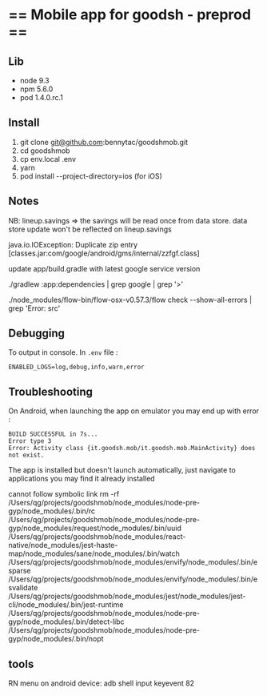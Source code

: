 # == Mobile app for goodsh - preprod ==

## Lib
* node 9.3
* npm 5.6.0
* pod 1.4.0.rc.1

## Install
1. git clone git@github.com:bennytac/goodshmob.git
2. cd goodshmob
3. cp env.local .env
4. yarn
5. pod install --project-directory=ios (for iOS)

## Notes

NB: lineup.savings => the savings will be read once from data store. data store update won't be reflected on lineup.savings

java.io.IOException: Duplicate zip entry [classes.jar:com/google/android/gms/internal/zzfgf.class]

update app/build.gradle with latest google service version

./gradlew :app:dependencies | grep google | grep '>'

./node_modules/flow-bin/flow-osx-v0.57.3/flow check --show-all-errors | grep 'Error: src'

## Debugging
To output in console. In `.env` file :

`ENABLED_LOGS=log,debug,info,warn,error`<br/>

## Troubleshooting
On Android, when launching the app on emulator you may end up with error :

`BUILD SUCCESSFUL in 7s...`<br/>
`Error type 3`<br/>
`Error: Activity class {it.goodsh.mob/it.goodsh.mob.MainActivity} does not exist.`<br/>

The app is installed but doesn't launch automatically, just navigate to applications you may find it already installed


cannot follow symbolic link
rm -rf /Users/qg/projects/goodshmob/node_modules/node-pre-gyp/node_modules/.bin/rc \
/Users/qg/projects/goodshmob/node_modules/node-pre-gyp/node_modules/request/node_modules/.bin/uuid \
/Users/qg/projects/goodshmob/node_modules/react-native/node_modules/jest-haste-map/node_modules/sane/node_modules/.bin/watch \
/Users/qg/projects/goodshmob/node_modules/envify/node_modules/.bin/esparse \
/Users/qg/projects/goodshmob/node_modules/envify/node_modules/.bin/esvalidate \
/Users/qg/projects/goodshmob/node_modules/jest/node_modules/jest-cli/node_modules/.bin/jest-runtime \
/Users/qg/projects/goodshmob/node_modules/node-pre-gyp/node_modules/.bin/detect-libc \
/Users/qg/projects/goodshmob/node_modules/node-pre-gyp/node_modules/.bin/nopt


## tools
RN menu on android device: adb shell input keyevent 82
